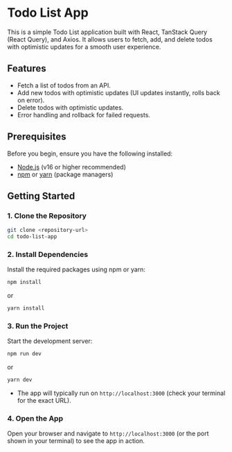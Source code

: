 # Todo List App

This is a simple Todo List application built with React, TanStack Query (React Query), and Axios. It allows users to fetch, add, and delete todos with optimistic updates for a smooth user experience.

## Features
- Fetch a list of todos from an API.
- Add new todos with optimistic updates (UI updates instantly, rolls back on error).
- Delete todos with optimistic updates.
- Error handling and rollback for failed requests.

## Prerequisites
Before you begin, ensure you have the following installed:
- [Node.js](https://nodejs.org/) (v16 or higher recommended)
- [npm](https://www.npmjs.com/) or [yarn](https://yarnpkg.com/) (package managers)

## Getting Started

### 1. Clone the Repository
```bash
git clone <repository-url>
cd todo-list-app
```

### 2. Install Dependencies
Install the required packages using npm or yarn:
```bash
npm install
```
or
```bash
yarn install
```


### 3. Run the Project
Start the development server:
```bash
npm run dev
```
or
```bash
yarn dev
```
- The app will typically run on `http://localhost:3000` (check your terminal for the exact URL).

### 4. Open the App
Open your browser and navigate to `http://localhost:3000` (or the port shown in your terminal) to see the app in action.

